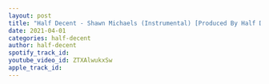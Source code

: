 ```yaml
---
layout: post
title: "Half Decent - Shawn Michaels (Instrumental) [Produced By Half Decent]"
date: 2021-04-01
categories: half-decent
author: half-decent
spotify_track_id: 
youtube_video_id: ZTXAlwukxSw
apple_track_id: 
---
```

